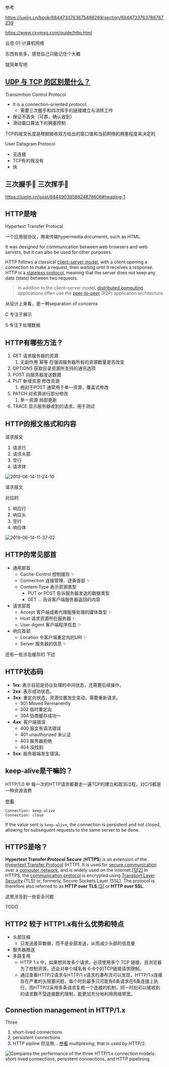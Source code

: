 参考

https://juejin.cn/book/6844733763675488269/section/6844733763788767239

https://www.cxymsg.com/guide/http.html

云息 01-计算机网络



东西有些多，感觉自己只能记住个大概

就简单写吧



## [UDP 与 TCP 的区别是什么？](https://searchnetworking.techtarget.com/definition/UDP-User-Datagram-Protocol#:~:text=UDP%20(User%20Datagram%20Protocol)%20is,provided%20by%20the%20receiving%20party.)

Transimition Control Protocol

- It is a connection-oriented protocol. 
  - 需要三次握手和四次挥手的链接建立与消除工作
- 保证不丢失（可靠，确认收到） 
- 滑动窗口算法下的拥塞控制

TCP的报文长度是根据接收双方给出的窗口值和当前网络的拥塞程度来决定的

User Datagram Protocol

- 无连接
- TCP有的我没有
- 快



## 三次握手🤝 三次挥手🙋

https://juejin.cn/post/6844903958624878606#heading-1



## HTTP是啥

Hypertext Transfer Protocal

一个应用层协议，用来传输hypermedia documents, such as HTML. 

It was designed for communication between web browsers and web servers, but it can also be used for other purposes.

 HTTP follows a classical [client-server model](https://en.wikipedia.org/wiki/Client–server_model), with a client opening a connection to make a request, then waiting until it receives a response. HTTP is a [stateless protocol](https://en.wikipedia.org/wiki/Stateless_protocol), meaning that the server does not keep any data (state) between two requests. 

> In addition to the client–server model, [distributed computing](https://en.wikipedia.org/wiki/Distributed_computing) applications often use the [peer-to-peer](https://en.wikipedia.org/wiki/Peer-to-peer) (P2P) application architecture.

从设计上来看，是一种separation of concerns

C 专注于展示

S 专注于处理数据



## HTTP有哪些方法？

1. GET 请求服务器的资源
   1. 无副作用 幂等 在强调服务器所有的资源数量是否改变
2. OPTIONS 获取目录资源所支持的通讯选项
3. POST 向服务器发送数据
4. PUT 新增资源 修改资源
   1. 相对于POST 通常用于单一资源，覆盖式修改
5. PATCH 对资源进行部分修改
   1. 单一资源 局部更新
6. TRACE 显示服务器收到的请求，用于测试



## HTTP的报文格式和内容

请求报文

1. 请求行
2. 请求头部
3. 空行
4. 请求体

![2019-06-14-11-24-10](http://picbed.sedationh.cn/6bb3600c998901243aa7b3934e5c7ffc.png)



请求报文

对应的

1. 响应行
2. 响应头
3. 空行
4. 响应体

![2019-06-14-11-37-02](http://picbed.sedationh.cn/1b6f58868e31fb23d0688b8ca0ca619f.png)



## HTTP的常见部首

- 通用部首
  - Cache-Control 控制缓存 ✨
  - Connection 连接管理、逐条首部 ✨
  - Content-Type 表示资源类型
    - PUT or POST 告诉服务器发送的数据类型
    - GET ... 告诉客户端服务器返回的内容
- 请求部首
  - Accept 客户端或者代理能够处理的媒体类型 ✨
  - Host 请求资源所在服务器 ✨
  - User-Agent 客户端程序信息 ✨
- 响应首部
  - Location 令客户端重定向的URI ✨
  - Server 服务器的信息 ✨



还有一些涉及缓存的 下述



## HTTP状态码

- **1xx**: 表示目前是协议处理的中间状态，还需要后续操作。
- **2xx**: 表示成功状态。
- **3xx**: 重定向状态，资源位置发生变动，需要重新请求。
  - 301 Moved Permanently
  - 302 临时重定向
  - 304 协商缓存成功～
- **4xx**: 客户端错误
  - 400 报文有语法错误
  - 401 unauthorized 未认证
  - 403 服务器拒绝
  - 404 没找到
- **5xx**: 服务器端发生错误。

## keep-alive是干嘛的？

HTTP/1.0 中 每一次的HTTP请求都要走一遍TCP的建立和取消过程，对C/S都是一种资源浪费

[参看](https://developer.mozilla.org/en-US/docs/Web/HTTP/Headers/Connection#directives)

```plain
Connection: keep-alive
Connection: close
```

 If the value sent is `keep-alive`, the connection is persistent and not closed, allowing for subsequent requests to the same server to be done.



## HTTPS是啥？

**Hypertext Transfer Protocol Secure** (**HTTPS**) is an extension of the [Hypertext Transfer Protocol](https://en.wikipedia.org/wiki/Hypertext_Transfer_Protocol) (HTTP). It is used for [secure communication](https://en.wikipedia.org/wiki/Secure_communications) over a [computer network](https://en.wikipedia.org/wiki/Network_operating_system), and is widely used on the Internet.[[1\]](https://en.wikipedia.org/wiki/HTTPS#cite_note-1)[[2\]](https://en.wikipedia.org/wiki/HTTPS#cite_note-2) In HTTPS, the [communication protocol](https://en.wikipedia.org/wiki/Communication_protocol) is encrypted using [Transport Layer Security](https://en.wikipedia.org/wiki/Transport_Layer_Security) (TLS) or, formerly, Secure Sockets Layer (SSL). The protocol is therefore also referred to as **HTTP over TLS**,[[3\]](https://en.wikipedia.org/wiki/HTTPS#cite_note-3) or **HTTP over SSL**.



这里涉及到一些安全问题

TODO



## HTTP2 较于 HTTP1.x有什么优势和特点

- 头部压缩
  - 只发送差异数据，而不是全部发送，从而减少头部的信息量
- 服务器推送
- 多路复用
  - HTTP 1.x 中，如果想并发多个请求，必须使用多个 TCP 链接，且浏览器为了控制资源，还会对单个域名有 6-8个的TCP链接请求限制。
  - 通过查看HTTP/2请求与HTTP/1.x请求的瀑布流可以发现，HTTP/1.x连接存在严重的头阻塞问题，每个时刻最多只可能有6条请求在6条连接上执行，而HTTP/2采用多条请求复用一个连接的机制，同一时刻可以接收到的请求数不受连接数的限制，能更加充分地利用网络带宽。





## Connection management in HTTP/1.x

Three

1. short-lived connections
2. persistent connections
3. HTTP pipline 但没用... [参看](https://developer.mozilla.org/en-US/docs/Web/HTTP/Connection_management_in_HTTP_1.x#http_pipelining)  *multiplexing*, that is used by HTTP/2.

![Compares the performance of the three HTTP/1.x connection models: short-lived connections, persistent connections, and HTTP pipelining.](http://picbed.sedationh.cn/http1_x_connections.png)

